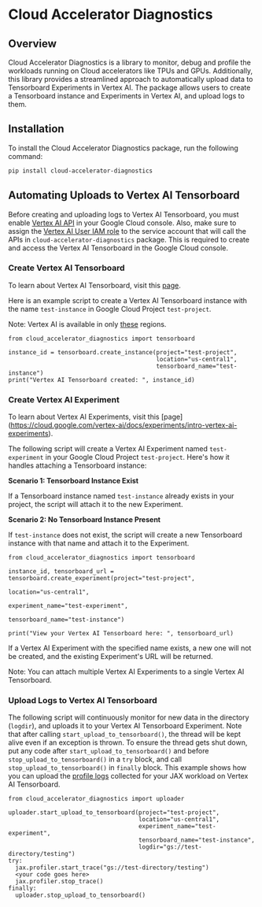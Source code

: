 <!--
 Copyright 2023 Google LLC
 
 Licensed under the Apache License, Version 2.0 (the "License");
 you may not use this file except in compliance with the License.
 You may obtain a copy of the License at
 
      https://www.apache.org/licenses/LICENSE-2.0
 
 Unless required by applicable law or agreed to in writing, software
 distributed under the License is distributed on an "AS IS" BASIS,
 WITHOUT WARRANTIES OR CONDITIONS OF ANY KIND, either express or implied.
 See the License for the specific language governing permissions and
 limitations under the License.
 -->
# Cloud Accelerator Diagnostics

## Overview
Cloud Accelerator Diagnostics is a library to monitor, debug and profile the workloads running on Cloud accelerators like TPUs and GPUs. Additionally, this library provides a streamlined approach to automatically upload data to Tensorboard Experiments in Vertex AI. The package allows users to create a Tensorboard instance and Experiments in Vertex AI, and upload logs to them.

## Installation
To install the Cloud Accelerator Diagnostics package, run the following command:

 ```bash
 pip install cloud-accelerator-diagnostics
 ```

## Automating Uploads to Vertex AI Tensorboard
Before creating and uploading logs to Vertex AI Tensorboard, you must enable [Vertex AI API](https://cloud.google.com/vertex-ai/docs/start/cloud-environment#enable_vertexai_apis) in your Google Cloud console. Also, make sure to assign the [Vertex AI User IAM role](https://cloud.google.com/vertex-ai/docs/general/access-control#aiplatform.user) to the service account that will call the APIs in `cloud-accelerator-diagnostics` package. This is required to create and access the Vertex AI Tensorboard in the Google Cloud console.

### Create Vertex AI Tensorboard
To learn about Vertex AI Tensorboard, visit this [page](https://cloud.google.com/vertex-ai/docs/experiments/tensorboard-introduction).

Here is an example script to create a Vertex AI Tensorboard instance with the name `test-instance` in Google Cloud Project `test-project`.

Note: Vertex AI is available in only [these](https://cloud.google.com/vertex-ai/docs/general/locations#available-regions) regions.

```
from cloud_accelerator_diagnostics import tensorboard

instance_id = tensorboard.create_instance(project="test-project",
                                          location="us-central1",
                                          tensorboard_name="test-instance")
print("Vertex AI Tensorboard created: ", instance_id)
```

### Create Vertex AI Experiment
To learn about Vertex AI Experiments, visit this [page]
(https://cloud.google.com/vertex-ai/docs/experiments/intro-vertex-ai-experiments).

The following script will create a Vertex AI Experiment named `test-experiment` in your Google Cloud Project `test-project`. Here's how it handles attaching a Tensorboard instance:

**Scenario 1: Tensorboard Instance Exist**

If a Tensorboard instance named `test-instance` already exists in your project, the script will attach it to the new Experiment.

**Scenario 2: No Tensorboard Instance Present**

If `test-instance` does not exist, the script will create a new Tensorboard instance with that name and attach it to the Experiment.

```
from cloud_accelerator_diagnostics import tensorboard

instance_id, tensorboard_url = tensorboard.create_experiment(project="test-project",
                                                             location="us-central1",
                                                             experiment_name="test-experiment",
                                                             tensorboard_name="test-instance")

print("View your Vertex AI Tensorboard here: ", tensorboard_url)
```

If a Vertex AI Experiment with the specified name exists, a new one will not be created, and the existing Experiment's URL will be returned.

Note: You can attach multiple Vertex AI Experiments to a single Vertex AI Tensorboard.

### Upload Logs to Vertex AI Tensorboard
The following script will continuously monitor for new data in the directory (`logdir`), and uploads it to your Vertex AI Tensorboard Experiment. Note that after calling `start_upload_to_tensorboard()`, the thread will be kept alive even if an exception is thrown. To ensure the thread gets shut down, put any code after `start_upload_to_tensorboard()` and before `stop_upload_to_tensorboard()` in a `try` block, and call `stop_upload_to_tensorboard()` in `finally` block. This example shows how you can upload the [profile logs](https://jax.readthedocs.io/en/latest/profiling.html#programmatic-capture) collected for your JAX workload on Vertex AI Tensorboard.

```
from cloud_accelerator_diagnostics import uploader

uploader.start_upload_to_tensorboard(project="test-project",
                                     location="us-central1",
                                     experiment_name="test-experiment",
                                     tensorboard_name="test-instance",
                                     logdir="gs://test-directory/testing")
try:
  jax.profiler.start_trace("gs://test-directory/testing")
  <your code goes here>
  jax.profiler.stop_trace()
finally:
  uploader.stop_upload_to_tensorboard()
```
